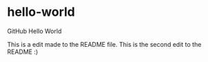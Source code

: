 # hello-world
GitHub Hello World

This is a edit made to the README file.
This is the second edit to the README :)
